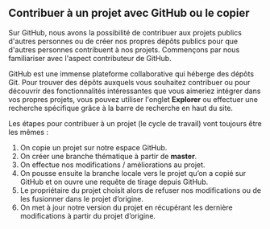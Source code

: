 ## Contribuer à un projet avec GitHub ou le copier

Sur GitHub, nous avons la possibilité de contribuer aux projets publics d'autres personnes ou de créer nos propres dépôts publics pour que d'autres personnes contribuent à nos projets. Commençons par nous familiariser avec l'aspect contributeur de GitHub.

GitHub est une immense plateforme collaborative qui héberge des dépôts Git. Pour trouver des dépôts auxquels vous souhaitez contribuer ou pour découvrir des fonctionnalités intéressantes que vous aimeriez intégrer dans vos propres projets, vous pouvez utiliser l'onglet **Explorer** ou effectuer une recherche spécifique grâce à la barre de recherche en haut du site.

Les étapes pour contribuer à un projet (le cycle de travail) vont toujours être les mêmes :

1. On copie un projet sur notre espace GitHub.
2. On créer une branche thématique à partir de **master**.
3. On effectue nos modifications / améliorations au projet.
4. On pousse ensuite la branche locale vers le projet qu’on a copié sur GitHub et on ouvre une requête de tirage depuis GitHub.
5. Le propriétaire du projet choisit alors de refuser nos modifications ou de les fusionner dans le projet d’origine.
6. On met à jour notre version du projet en récupérant les dernière modifications à partir du projet d’origine.
